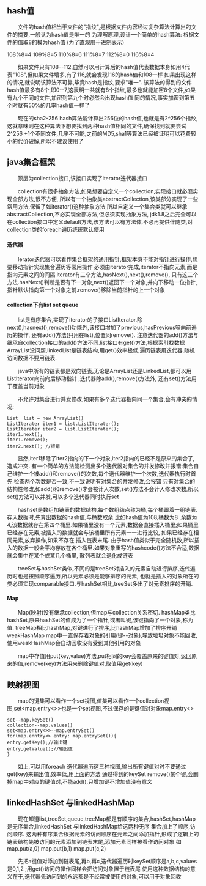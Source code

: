 ## hash值 

　　文件的hash值相当于文件的"指纹",是根据文件内容经过复杂算法计算出的文件的摘要,一般认为hash值是唯一的
为理解原理,设计一个简单的hash算法: 根据文件的值取8的模为hash值 (为了直观用十进制表示)
 
  108%8=4
  109%8=5
  110%8=6
  111%8=7
  112%8=0
  116%8=4
  
　　如果文件只有108--112,自然可以用计算后的hash值代表数据本身如用4代表"108",但如果文件增多,有了116,就会发现116的hash值和108一样
如果出现这样的情况,就说明该算法不可靠,毕竟hash是指纹,要求"唯一".
该算法的得到的文件hash值最多有8个,即0--7,这表明一共就有8个指纹,最多也就能加密8个文件,如果有九个不同的文件,加密到第九个时必然会出现hash值
同的情况,事实加密到第五个时就有50%的几率hash值一样了
		 
　　现在的sha2-256 hash算法能计算出256位的hash值,也就是有2^256个指纹,这就意味则在这种算法下想要找到两种hash值相同的文件,确保找到就要尝试2^256
+1个不同文件,几乎不可能,之前的MD5,sha1等算法已经被证明可以花费较小的代价破解,所以不建议使用了
		 
## java集合框架
		 
　　顶层为collection接口,该接口实现了iterator迭代器接口
				 
　　collection有很多抽象方法,如果想要自定义一个collection,实现接口就必须实现全部方法,很不方便,
所以有一个抽象类abstractCollection,该类部分实现了一些常用方法,保留了如iterator()这种抽象方法
所以自定义一个集合类就可以继承abstractCollection,不必实现全部方法,但必须实现抽象方法,
jdk1.8之后完全可以在collection接口中定义default方法,该方法可以有方法体,不必再提供伴随类,对collection类的foreach遍历统统默认使用

#### 迭代器

　　Ierator迭代器可以看作集合框架的通用指针,框架本身不能对指针进行操作,想要移动指针实现集合遍历等常用操作
必须由iterator完成,iterator不指向元素,而是指向元素之间的间隔.iterator有三个方法,hasNext(),next(),remove(),
只有这三个方法.hasNext()判断是否有下一对象,next()返回下一个对象,并向下移动一位指针,指针默认指向第一个对象之前.remove()移除当前指针的上一个对象
				 
#### collection下有list set queue

　　list是有序集合,实现了iterator的子接口ListIterator.除next(),hasnext(),remove()功能外,该接口增加了previous,hasPrevious等向前遍历的操作,
还有add()方法(只用在list),位置同remove(). 注意迭代器的add()方法与继承自collection接口的add()方法不同.list接口有get()方法,根据索引找数据
ArrayList没问题,linkedList是链表结构,用get()效率极低,遍历链表用迭代器,随机访问数据不要用链表.
				 
　　java中所有的链表都是双向链表,无论是ArrayList还是LinkedList,都可以用ListIterator向前向后移动指针 ,迭代器除add(),remove()方法外,
还有set()方法用于覆盖当前对象
				  
　　不允许对集合进行并发修改,如果有多个迭代器指向同一个集合,会有冲突的情况:

    List  list = new ArrayList()
	ListIterater iter1 = list.ListIterater();
	ListIterater iter2 = list.ListIterater();
	iter1.next();
	iter1.remove();
	iter2.next(); //报错
    
　　显然,iter1移除了iter2指向的下一个对象,iter2指向的已经不是原来的集合了,造成冲突.
有一个简单的方法能检测出多个迭代器对集合的并发修改并报错:集合自己维护一个被add()和remove()的次数,每个迭代器维护一个次数,迭代器执行时首先
检查两个次数是否一致,不一致说明有对集合的并发修改,会报错
只有对集合的结构性修改,如add()和remove()才会被计入次数,set()方法不会计入修改次数,所以set()方法可以并发,可以多个迭代器同时执行set
		  
　　hashset是数组加链表的数据结构,每个数组结点称为桶,每个桶跟着一组链表.存入数据时,先算出数据的hash值,与桶数取余.比如hash值为108,桶数为8
,余数为4,该数据就存在第四个桶里.如果桶里没有一个元素,数据会直接插入桶里;如果桶里已经存在元素,被插入的数据就会与该桶里所有元素一一进行比较,
如果已经存在相同元素,放弃操作,如果不存在,插入链表末尾.
由于hash值类似于完全随机数,所以插入的数据一般会平均存放在各个桶里.如果对象重写的hashcode()方法不合适,数据就会集中在某个或某几个桶里,
散列表就会退化成链表					
            
　　treeSet与hashSet类似,不同的是treeSet对插入的元素自动进行排序,迭代遍历时也是按照顺序遍历,所以元素必须是能够排序的元素,
也就是插入的对象所在的类必须实现comparable接口.与hashSet相比,treeSet多出了对元素排序的开销.

#### Map

　　Map(映射)没有继承collection,但map与collection关系密切.
hashMap类比hashSet,原来hashSet的值成为了一个指针,或者叫键,该键指向了一个对象,称为值.
treeMap相比hashMap,对键进行了排序,比hashMap增加了排序开销
weakHashMap  map中一直保存着对象的引用(键--对象),导致垃圾对象不能回收,使用weakHashMap会自动回收没有受到其他引用的对象
				 
　　map中存值用put(key,value)方法,put相同的key会覆盖原来的键值对,返回原来的值,remove(key)方法用来删除键值对,取值用get(key)
				 
## 映射视图  
　　map的键集可以看作一个set视图,值集可以看作一个collection视图,set<map.entry<>>也是一个set视图,不过保存的是键值对对象map.entry<>

    set--map.keySet()
    collection--map.values() 
	set<map.entry<>>--map.entrySet()
	for(map.enntry<> entry: map.entrySet()){
	entry.getKey();//输出键
	entry,getValue();//输出值
	}

　　如上,可以用foreach 迭代器遍历这三种视图,输出所有键值对时不要通过get(key)来输出值,效率低,用上面的方法
通过得到的keySet  remove()某个键,会删掉map中对应的键值对,不能add(),只增加键不增加值没有意义
		 
## linkedHashSet 与linkedHashMap
　　现在知道list,treeSet,queue,treeMap都是有顺序的集合,hashSet,hashMap是无序集合,linkedHashSet 与linkedHashMap给这两种无序
集合加上了顺序,访问顺序.
这两种有序集合根据元素的访问顺序在元素之间添加指针,形成了逻辑上的链表结构先被访问的元素添加到链表末尾,添加元素同样被看作访问对象
如
    map.put(a,0)
	map.put(b,1)
    map.put(c,2)
    
　　先把a键值对添加到链表尾,再b,再c,迭代器遍历时keySet顺序是a,b,c,values是0,1,2   ;用get()访问的操作同样会把访问对象置于链表尾
使用这种数据结构的意义在于,迭代器先访问到的永远都是不经常被使用的对象,可以用于对象回收
						
		 
		 
		 
		 
		 
		 
		 
		 
		 
		 
		 
		 
		 
		 
		 
		 
		 
		 
		 
		 
		 
		 
		 
		 
		 
		 
		 
		 
		 
		 
		 
		 
		 
		 
		 
		 
		 
		 
		 
		 
		 
		 
		 
		 
		 
		 
		 
		 
		 
		 
		 
		 
